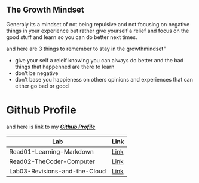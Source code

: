 ## The Growth Mindset

Generaly its a mindset of not being repulsive and not focusing on negative things in your experience but rather give yourself a relief and focus on the good stuff and learn so you can do better next times.

and here are 3 things to remember to stay in the growthmindset"

- give your self a releif knowing you can always do better and the bad things that happenned are there to learn
- don't be negative
- don't base you happieness on others opinions and experiences that can either go bad or good

# Github Profile
and here is link to my [**_Github Profile_**](https://github.com/AliHayajneh95)

Lab | Link
------------ | -------------
Read01-Learning-Markdown | [Link](https://alihayajneh95.github.io/learning-journal/Read01-Learning-Markdown)
Read02-TheCoder-Computer | [Link](https://alihayajneh95.github.io/learning-journal/Read02-TheCoder-Computer)
Lab03-Revisions-and-the-Cloud | [Link](https://alihayajneh95.github.io/learning-journal/Lab03-Revisions-and-the-Cloud)